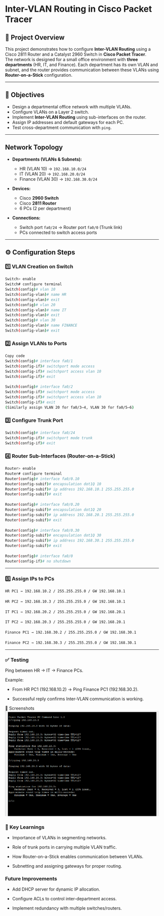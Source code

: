 # Inter-VLAN Routing in Cisco Packet Tracer

## 📌 Project Overview
This project demonstrates how to configure **Inter-VLAN Routing** using a Cisco 2811 Router and a Catalyst 2960 Switch in **Cisco Packet Tracer**.  
The network is designed for a small office environment with **three departments** (HR, IT, and Finance). Each department has its own VLAN and subnet, and the router provides communication between these VLANs using **Router-on-a-Stick** configuration.

---

## 🎯 Objectives
- Design a departmental office network with multiple VLANs.  
- Configure VLANs on a Layer 2 switch.  
- Implement **Inter-VLAN Routing** using sub-interfaces on the router.  
- Assign IP addresses and default gateways for each PC.  
- Test cross-department communication with `ping`.

---

## Network Topology
- **Departments (VLANs & Subnets):**
  - HR (VLAN 10) → `192.168.10.0/24`
  - IT (VLAN 20) → `192.168.20.0/24`
  - Finance (VLAN 30) → `192.168.30.0/24`

- **Devices:**
  - Cisco **2960 Switch**  
  - Cisco **2811 Router**  
  - 6 PCs (2 per department)

- **Connections:**
  - Switch port `fa0/24` → Router port `fa0/0` (Trunk link)  
  - PCs connected to switch access ports

---

## ⚙️ Configuration Steps

### 1️⃣ VLAN Creation on Switch
```bash
Switch> enable
Switch# configure terminal
Switch(config)# vlan 10
Switch(config-vlan)# name HR
Switch(config-vlan)# exit
Switch(config)# vlan 20
Switch(config-vlan)# name IT
Switch(config-vlan)# exit
Switch(config)# vlan 30
Switch(config-vlan)# name FINANCE
Switch(config-vlan)# exit
```
### 2️⃣ Assign VLANs to Ports
```bash
Copy code
Switch(config)# interface fa0/1
Switch(config-if)# switchport mode access
Switch(config-if)# switchport access vlan 10
Switch(config-if)# exit

Switch(config)# interface fa0/2
Switch(config-if)# switchport mode access
Switch(config-if)# switchport access vlan 10
Switch(config-if)# exit
(Similarly assign VLAN 20 for fa0/3–4, VLAN 30 for fa0/5–6)
```
### 3️⃣ Configure Trunk Port
```bash
Switch(config)# interface fa0/24
Switch(config-if)# switchport mode trunk
Switch(config-if)# exit
```
### 4️⃣ Router Sub-Interfaces (Router-on-a-Stick)
```bash
Router> enable
Router# configure terminal
Router(config)# interface fa0/0.10
Router(config-subif)# encapsulation dot1Q 10
Router(config-subif)# ip address 192.168.10.1 255.255.255.0
Router(config-subif)# exit

Router(config)# interface fa0/0.20
Router(config-subif)# encapsulation dot1Q 20
Router(config-subif)# ip address 192.168.20.1 255.255.255.0
Router(config-subif)# exit

Router(config)# interface fa0/0.30
Router(config-subif)# encapsulation dot1Q 30
Router(config-subif)# ip address 192.168.30.1 255.255.255.0
Router(config-subif)# exit

Router(config)# interface fa0/0
Router(config-if)# no shutdown
```
---

### 5️⃣ Assign IPs to PCs
```bash
HR PC1 → 192.168.10.2 / 255.255.255.0 / GW 192.168.10.1

HR PC2 → 192.168.10.3 / 255.255.255.0 / GW 192.168.10.1

IT PC1 → 192.168.20.2 / 255.255.255.0 / GW 192.168.20.1

IT PC2 → 192.168.20.3 / 255.255.255.0 / GW 192.168.20.1

Finance PC1 → 192.168.30.2 / 255.255.255.0 / GW 192.168.30.1

Finance PC2 → 192.168.30.3 / 255.255.255.0 / GW 192.168.30.1
```
---
### ✅ Testing
Ping between HR → IT → Finance PCs.

Example:

- From HR PC1 (192.168.10.2) → Ping Finance PC1 (192.168.30.2).

- Successful reply confirms Inter-VLAN communication is working.

📸 Screenshots
![PING Screenshot](Screenshots/Inter-vlan_communication-2.png)


### 🔑 Key Learnings
 - Importance of VLANs in segmenting networks.

- Role of trunk ports in carrying multiple VLAN traffic.

- How Router-on-a-Stick enables communication between VLANs.

- Subnetting and assigning gateways for proper routing.

### Future Improvements
- Add DHCP server for dynamic IP allocation.

- Configure ACLs to control inter-department access.

- Implement redundancy with multiple switches/routers.

